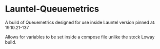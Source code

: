 # Launtel-Queuemetrics
A build of Queuemetrics designed for use inside Launtel version pinned at: 19.10.21-137

Allows for variables to be set inside a compose file unlike the stock Loway build. 

